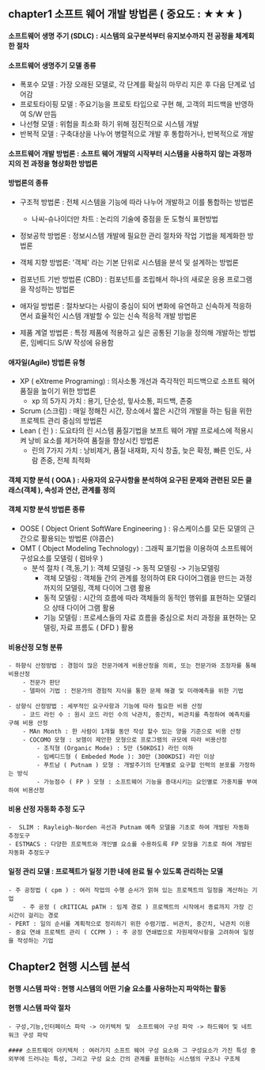  ## chapter1 소프트 웨어 개발 방법론 ( 중요도 : ★★★ )

#### 소프트웨어 생명 주기 (SDLC) : 시스템의 요구분석부터 유지보수까지 전 공정을 체계회한 절차
#### 소프트웨어 생명주기 모델 종류
- 폭포수 모델 : 가장 오래된 모델로, 각 단계를 확실히 마무리 지은 후 다음 단계로 넘어감
- 프로토타이핑 모델 : 주요기능을 프로토 타입으로 구현 해, 고객의 피드백을 반영하여 S/W 만듬
- 나선형 모델 : 위험을 최소화 하기 위해 점진적으로 시스템 개발
- 반복적 모델 : 구축대상을 나누어 병렬적으로 개발 후 통합하거나, 반복적으로 개발

#### 소프트웨어 개발 방법론 : 소프트 웨어 개발의 시작부터 시스템을 사용하지 않는 과정까지의 전 과정을 형상화한 방법론
#### 방법론의 종류
- 구조적 방법론 : 전체 시스템을 기능에 따라 나누어 개발하고 이를 통합하는 방법론
	- 나씨-슈나이더만 차트 : 논리의 기술에 중점을 둔 도형식 표현방법

- 정보공학 방법론 : 정보시스템 개발에 필요한 관리 절차와 작업 기법을 체계화한 방법론
- 객체 지향 방법론: '객체' 라는 기본 단위로 시스템을 분석 및 설계하는 방법론
- 컴포넌트 기반 방법론 (CBD) : 컴포넌트를 조립해서 하나의 새로운 응용 프로그램을 작성하는 방법론
- 애자일 방법론 : 절차보다는 사람이 중심이 되어 변화에 유연하고 신속하게 적응하면서 효율적인 시스템 개발할 수 있는 신속 적응적 개발 방법론
- 제품 계열 방법론 : 특정 제품에 적용하고 싶은 공통된 기능을 정의해 개발하는 방법론, 임베디드 S/W 작성에 유용함

#### 애자일(Agile) 방법론 유형
- XP ( eXtreme Programing) : 의사소통 개선과 즉각적인 피드백으로 소프트 웨어 품질을 높이기 위한 방법론 
	- xp 의 5가지 가치 : 용기, 단순성, 읳사소통, 피드백, 존중
- Scrum (스크럼) : 매일 정해진 시간, 장소에서 짧은 시간의 개발을 하는 팀을 위한 프로젝트 관리 중심의 방법론
- Lean ( 린 ) : 도요타의 린 시스템 품질기법을 보프트 웨어 개발 프로세스에 적용시켜 낭비 요소를 제거하여 품질을 향상시킨 방법론
	- 린의 7가지 가치 : 낭비제거, 품질 내재화, 지식 창출, 늦은 확정, 빠른 인도, 사람 존중, 전체 최적화

#### 객체 지향 분석 ( OOA ) : 사용자의 요구사항을 분석하여 요구된 문제와 관련된 모든 클래스(객체 ), 속성과 연산, 관계를 정의
#### 객체 지향 분석 방법론 종류 
- OOSE ( Object Orient SoftWare Engineering ) : 유스케이스를 모든 모델의 근간으로 활용되는 방법론 (야콥슨)
- OMT ( Object Modeling Technology) : 그래픽 표기법을 이용하여 소프트웨어 구성요소를 모델링 ( 럼바우 )
	- 분석 절차 ( 객,동,기 ): 객체 모델링 -> 동적 모델링 -> 기능모델링
		- 객체 모델링 : 객체들 간의 관계를 정의하여 ER 다이어그램을 만드는 과정까지의 모델링, 객체 다이어 그램 활용
		- 동적 모델링 : 시간의 흐름에 따라 객체들의 동적인 행위를 표현하는 모델리으 상태 다이어 그램 활용
		- 기능 모델링 : 프로세스들의 자료 흐름을 중심으로 처리 과정을 표현하는 모델링, 자료 프름도 ( DFD ) 활용
#### 비용산정 모형 분류
	- 하향식 산정방법 : 경험이 많은 전문가에게 비용산정을 의뢰, 또는 전문가와 조정자를 통해 비용산정
		- 전문가 판단
		- 델파이 기법 : 전문가의 경험적 지식을 통한 문제 해결 및 미래예측을 위한 기법 

	- 상향식 산정방법 : 세부적인 요구사항과 기능에 따라 필요한 비용 산정
		- 코드 라인 수 : 원시 코드 라인 수의 낙관치, 중간치, 비관치를 측정하여 예측치를 구해 비용 산정
		- MAn Month : 한 사람이 1개월 동안 작성 할수 있는 양을 기준으로 비용 산정
		- COCOMO 모형 : 보헴이 제안한 모형으로 프로그램의 규모에 따라 비용산정
			- 조직형 (Organic Mode) : 5만 (50KDSI) 라인 이하
			- 임베디드형 ( Embeded Mode ): 30만 (300KDSI) 라인 이상
			- 푸트남 ( Putnam ) 모형 : 개발주기의 단계별로 요구할 인력의 분포를 가정하는 방식
			- 가능점수 ( FP ) 모형 : 소프트웨어 기능을 증대시키는 요인별로 가중치를 부여하여 비용산정

#### 비용 산정 자동화 추정 도구 
	-  SLIM : Rayleigh-Norden 곡선과 Putnam 예측 모델을 기초로 하여 개발된 자동화 추정도구
	- ESTMACS : 다양한 프로젝트와 개인별 요소를 수용하도록 FP 모형을 기초로 하여 개발된 자동화 추정도구

#### 일정 관리 모델 : 프로젝트가 일정 기한 내에 완료 될 수 있도록 관리하는 모델
	- 주 공정법 ( cpm ) : 여러 작업의 수행 순서가 얽혀 있는 프로젝트의 일정을 계산하는 기업
		- 주 공정 ( cRITICAL pATH : 임계 경로 ) 프로젝트의 시작에서 종료까지 가장 긴 시간이 걸리는 경로
	- PERT : 일의 순서를 계획적으로 정리하기 위한 수렴기법. 비관치, 중간치, 낙관치 이용
	- 중요 연쇄 프로젝트 관리 ( CCPM ) : 주 공정 연쇄법으로 자원제약사항을 고려하여 일정을 작성하는 기업

## Chapter2 현행 시스템 분석 

#### 현행 시스템 파악 : 현행 시스템의 어떤 기술 요소를 사용하는지 파악하는 활동
#### 현행 시스템 파악 절차
	- 구성,기능,인터페이스 파악 -> 아키텍처 및  소프트웨어 구성 파악 -> 하드웨어 및 네트워크 구성 파악

	#### 소프트웨어 아키텍처 : 여러가지 소프트 웨어 구성 요소와 그 구성요소가 가진 특성 중 외부에 드러나는 특성, 그리고 구성 요소 간의 관계를 표현하는 시스템의 구조나 구조체 

	
